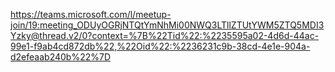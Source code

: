 https://teams.microsoft.com/l/meetup-join/19:meeting_ODUyOGRjNTQtYmNhMi00NWQ3LTllZTUtYWM5ZTQ5MDI3Yzky@thread.v2/0?context=%7B%22Tid%22:%2235595a02-4d6d-44ac-99e1-f9ab4cd872db%22,%22Oid%22:%2236231c9b-38cd-4e1e-904a-d2efeaab240b%22%7D
